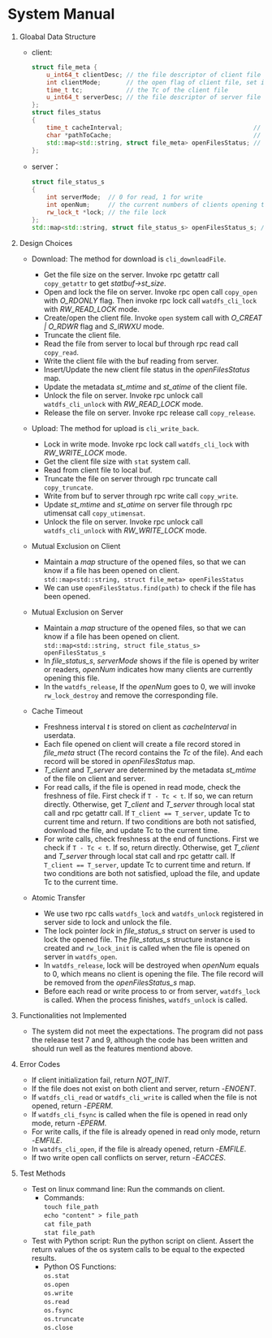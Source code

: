 # System Manual

1. Gloabal Data Structure
   - client:
        ```c++
        struct file_meta {
            u_int64_t clientDesc; // the file descriptor of client file
	        int clientMode;		  // the open flag of client file, set in watdfs_cli_open
	        time_t tc;			  // the Tc of the client file
	        u_int64_t serverDesc; // the file descriptor of server file
        };
        struct files_status
        {
	        time_t cacheInterval;									 // the cache interval
	        char *pathToCache;										 // the path of cache folder
	        std::map<std::string, struct file_meta> openFilesStatus; // maintain all opened file status on client
        };
        ```
   - server：
        ```c++
        struct file_status_s
        {
	        int serverMode;	 // 0 for read, 1 for write
	        int openNum;	 // the current numbers of clients opening the file
	        rw_lock_t *lock; // the file lock
        };
        std::map<std::string, struct file_status_s> openFilesStatus_s; // maintain all opened file status on server
        ```
2. Design Choices
   - Download: The method for download is `cli_downloadFile`.
     - Get the file size on the server. Invoke rpc getattr call `copy_getattr` to get *statbuf->st_size*.
     - Open and lock the file on server. Invoke rpc open call `copy_open` with *O_RDONLY* flag. Then invoke rpc lock call `watdfs_cli_lock` with *RW_READ_LOCK* mode.
     - Create/open the client file. Invoke `open` system call with *O_CREAT | O_RDWR* flag and *S_IRWXU* mode.
     - Truncate the client file.
     - Read the file from server to local buf through rpc read call `copy_read`.
     - Write the client file with the buf reading from server.
     - Insert/Update the new client file status in the *openFilesStatus* map.
     - Update the metadata *st_mtime* and *st_atime* of the client file.
     - Unlock the file on server. Invoke rpc unlock call `watdfs_cli_unlock` with *RW_READ_LOCK* mode.
     - Release the file on server. Invoke rpc release call `copy_release`.
     
   - Upload: The method for upload is `cli_write_back`.
     - Lock in write mode. Invoke rpc lock call `watdfs_cli_lock` with *RW_WRITE_LOCK* mode.
     - Get the client file size with `stat` system call.
     - Read from client file to local buf.
     - Truncate the file on server through rpc truncate call `copy_truncate`.
     - Write from buf to server through rpc write call `copy_write`.
     - Update *st_mtime* and *st_atime* on server file through rpc utimensat call `copy_utimensat`.
     - Unlock the file on server. Invoke rpc unlock call `watdfs_cli_unlock` with *RW_WRITE_LOCK* mode.

   - Mutual Exclusion on Client
     - Maintain a *map* structure of the opened files, so that we can know if a file has been opened on client. <br>`std::map<std::string, struct file_meta> openFilesStatus`
     - We can use `openFilesStatus.find(path)` to check if the file has been opened.

   - Mutual Exclusion on Server
     - Maintain a *map* structure of the opened files, so that we can know if a file has been opened on client. <br>`std::map<std::string, struct file_status_s> openFilesStatus_s`
     - In *file_status_s*, *serverMode* shows if the file is opened by writer or readers, *openNum* indicates how many clients are currently opening this file.
     - In the `watdfs_release`, If the *openNum* goes to 0, we will invoke `rw_lock_destroy` and remove the corresponding file.

   - Cache Timeout
     - Freshness interval *t* is stored on client as *cacheInterval* in userdata.
     - Each file opened on client will create a file record stored in *file_meta* struct (The record contains the *Tc* of the file). And each record will be stored in *openFilesStatus* map.
     - *T_client* and *T_server* are determined by the metadata *st_mtime* of the file on client and server.
     - For read calls, if the file is opened in read mode, check the freshness of file. First check if `T - Tc < t`. If so, we can return directly. Otherwise, get *T_client* and *T_server* through local stat call and rpc getattr call. If `T_client == T_server`, update Tc to current time and return. If two conditions are both not satisfied, download the file, and update Tc to the current time.
     - For write calls, check freshness at the end of functions. First we check if `T - Tc < t`. If so, return directly. Otherwise, get *T_client* and *T_server* through local stat call and rpc getattr call. If `T_client == T_server`, update Tc to current time and return. If two conditions are both not satisfied, upload the file, and update Tc to the current time.
    
   - Atomic Transfer
     - We use two rpc calls `watdfs_lock` and `watdfs_unlock` registered in server side to lock and unlock the file.
     - The lock pointer *lock* in *file_status_s* struct on server is used to lock the opened file. The *file_status_s* structure instance is created and `rw_lock_init` is called when the file is opened on server in `watdfs_open`.
     - In `watdfs_release`, lock will be destroyed when *openNum* equals to 0, which means no client is opening the file. The file record will be removed from the *openFilesStatus_s* map.
     - Before each read or write process to or from server, `watdfs_lock` is called. When the process finishes, `watdfs_unlock` is called.

3. Functionalities not Implemented
   - The system did not meet the expectations. The program did not pass the release test 7 and 9, although the code has been written and should run well as the features mentiond above.

4. Error Codes
   - If client initialization fail, return *NOT_INIT*.
   - If the file does not exist on both client and server, return -*ENOENT*.
   - If `watdfs_cli_read` or `watdfs_cli_write` is called when the file is not opened, return -*EPERM*.
   - If `watdfs_cli_fsync` is called when the file is opened in read only mode, return -*EPERM*.
   - For write calls, if the file is already opened in read only mode, return -*EMFILE*.
   - In `watdfs_cli_open`, if the file is already opened, return -*EMFILE*.
   - If two write open call conflicts on server, return -*EACCES*.

5. Test Methods
   - Test on linux command line: Run the commands on client.
     - Commands: <br>`touch file_path`<br> `echo "content" > file_path`<br> `cat file_path`<br> `stat file_path`
   - Test with Python script: Run the python script on client. Assert the return values of the os system calls to be equal to the expected results.
     - Python OS Functions: <br>`os.stat`<br>`os.open`<br>`os.write`<br>`os.read`<br>`os.fsync`<br>`os.truncate`<br>`os.close`
